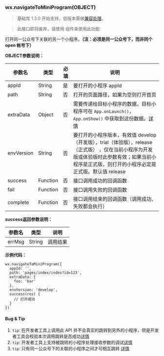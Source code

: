 <!-- https://developers.weixin.qq.com/miniprogram/dev/api/navigateToMiniProgram.html -->

### wx.navigateToMiniProgram(OBJECT)

> 基础库 1.3.0 开始支持，低版本需做[兼容处理](https://developers.weixin.qq.com/miniprogram/dev/framework/compatibility.html)。

> 此接口即将废弃，请使用 [<navigator>](https://developers.weixin.qq.com/miniprogram/dev/component/navigator.html) 组件来使用此功能

打开同一公众号下关联的另一个小程序。**（注：必须是同一公众号下，而非同个 open 帐号下）**

**OBJECT参数说明：**

  参数名       |  类型       |  必填 |  说明                                                                                                                                                   
---------------|-------------|-------|---------------------------------------------------------------------------------------------------------------------------------------------------------
  appId        |  String     |  是   |  要打开的小程序 appId                                                                                                                                   
  path         |  String     |  否   |  打开的页面路径，如果为空则打开首页                                                                                                                     
  extraData    |  Object     |  否   |需要传递给目标小程序的数据，目标小程序可在 `App.onLaunch()`，`App.onShow()` 中获取到这份数据。[详情](https://developers.weixin.qq.com/miniprogram/dev/framework/app-service/app.html)
  envVersion   |  String     |  否   |要打开的小程序版本，有效值 develop（开发版），trial（体验版），release（正式版） ，仅在当前小程序为开发版或体验版时此参数有效；如果当前小程序是正式版，则打开的小程序必定是正式版。默认值 release
  success      |  Function   |  否   |  接口调用成功的回调函数                                                                                                                                 
  fail         |  Function   |  否   |  接口调用失败的回调函数                                                                                                                                 
  complete     |  Function   |  否   |  接口调用结束的回调函数（调用成功、失败都会执行）                                                                                                       

**success返回参数说明：**

  参数名   |  类型     |  说明   
-----------|-----------|---------
  errMsg   |  String   | 调用结果

**示例代码：**

    wx.navigateToMiniProgram({
      appId: '',
      path: 'pages/index/index?id=123',
      extraData: {
        foo: 'bar'
      },
      envVersion: 'develop',
      success(res) {
        // 打开成功
      }
    })
    

#### Bug & Tip

1.  `tip`: 在开发者工具上调用此 API 并不会真实的跳转到另外的小程序，但是开发者工具会校验本次调用跳转是否成功[详情](https://developers.weixin.qq.com/miniprogram/dev/devtools/different.html#小程序跳转的调试支持)
2.  `tip`: 开发者工具上支持被跳转的小程序处理接收参数的调试[详情](https://developers.weixin.qq.com/miniprogram/dev/devtools/different.html#小程序跳转的调试支持)
3.  `tip`: 只有同一公众号下的关联的小程序之间才可相互跳转 [详情](https://mp.weixin.qq.com/debug/wxadoc/introduction/index.html#%E5%85%AC%E4%BC%97%E5%8F%B7%E5%85%B3%E8%81%94%E5%B0%8F%E7%A8%8B%E5%BA%8F)
